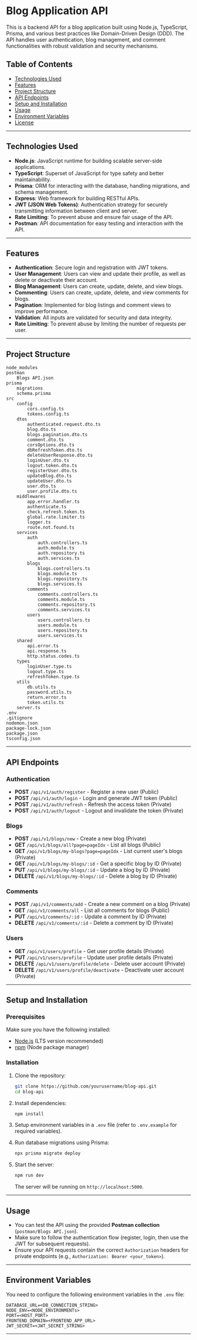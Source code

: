 # Blog Application API

This is a backend API for a blog application built using Node.js, TypeScript, Prisma, and various best practices like Domain-Driven Design (DDD). The API handles user authentication, blog management, and comment functionalities with robust validation and security mechanisms.

## Table of Contents
- [Technologies Used](#technologies-used)
- [Features](#features)
- [Project Structure](#project-structure)
- [API Endpoints](#api-endpoints)
- [Setup and Installation](#setup-and-installation)
- [Usage](#usage)
- [Environment Variables](#environment-variables)
- [License](#license)

---

## Technologies Used

- **Node.js**: JavaScript runtime for building scalable server-side applications.
- **TypeScript**: Superset of JavaScript for type safety and better maintainability.
- **Prisma**: ORM for interacting with the database, handling migrations, and schema management.
- **Express**: Web framework for building RESTful APIs.
- **JWT (JSON Web Tokens)**: Authentication strategy for securely transmitting information between client and server.
- **Rate Limiting**: To prevent abuse and ensure fair usage of the API.
- **Postman**: API documentation for easy testing and interaction with the API.

---

## Features

- **Authentication**: Secure login and registration with JWT tokens.
- **User Management**: Users can view and update their profile, as well as delete or deactivate their account.
- **Blog Management**: Users can create, update, delete, and view blogs.
- **Commenting**: Users can create, update, delete, and view comments for blogs.
- **Pagination**: Implemented for blog listings and comment views to improve performance.
- **Validation**: All inputs are validated for security and data integrity.
- **Rate Limiting**: To prevent abuse by limiting the number of requests per user.

---

## Project Structure

```
node_modules
postman
    Blogs API.json
prisma
    migrations
    schema.prisma
src
    config
        cors.config.ts
        tokens.config.ts
    dtos
        authenticated.request.dto.ts
        blog.dto.ts
        blogs.pagination.dto.ts
        comment.dto.ts
        corsOptions.dto.ts
        dbRefreshToken.dto.ts
        deleteUserResponse.dto.ts
        loginUser.dto.ts
        logout.token.dto.ts
        registerUser.dto.ts
        updateBlog.dto.ts
        updateUser.dto.ts
        user.dto.ts
        user.profile.dto.ts
    middlewares
        app.error.handler.ts
        authenticate.ts
        check.refresh.token.ts
        global.rate.limiter.ts
        logger.ts
        route.not.found.ts
    services
        auth
            auth.controllers.ts
            auth.module.ts
            auth.repository.ts
            auth.services.ts
        blogs
            blogs.controllers.ts
            blogs.module.ts
            blogs.repository.ts
            blogs.services.ts
        comments
            comments.controllers.ts
            comments.module.ts
            comments.repository.ts
            comments.services.ts
        users
            users.controllers.ts
            users.module.ts
            users.repository.ts
            users.services.ts
    shared
        api.error.ts
        api.response.ts
        http.status.codes.ts
    types
        loginUser.type.ts
        logout.type.ts
        refreshToken.type.ts
    utils
        db.utils.ts
        password.utils.ts
        return.error.ts
        token.utils.ts
    server.ts
.env
.gitignore
nodemon.json
package-lock.json
package.json
tsconfig.json
```

---

## API Endpoints

### Authentication

- **POST** `/api/v1/auth/register` - Register a new user (Public)
- **POST** `/api/v1/auth/login` - Login and generate JWT token (Public)
- **POST** `/api/v1/auth/refresh` - Refresh the access token (Private)
- **POST** `/api/v1/auth/logout` - Logout and invalidate the token (Private)

### Blogs

- **POST** `/api/v1/blogs/new` - Create a new blog (Private)
- **GET** `/api/v1/blogs/all?page=pageIdx` - List all blogs (Public)
- **GET** `/api/v1/blogs/my-blogs?page=pageIdx` - List current user's blogs (Private)
- **GET** `/api/v1/blogs/my-blogs/:id` - Get a specific blog by ID (Private)
- **PUT** `/api/v1/blogs/my-blogs/:id` - Update a blog by ID (Private)
- **DELETE** `/api/v1/blogs/my-blogs/:id` - Delete a blog by ID (Private)

### Comments

- **POST** `/api/v1/comments/add` - Create a new comment on a blog (Private)
- **GET** `/api/v1/comments/all` - List all comments for blogs (Public)
- **PUT** `/api/v1/comments/:id` - Update a comment by ID (Private)
- **DELETE** `/api/v1/comments/:id` - Delete a comment by ID (Private)

### Users

- **GET** `/api/v1/users/profile` - Get user profile details (Private)
- **PUT** `/api/v1/users/profile` - Update user profile details (Private)
- **DELETE** `/api/v1/users/profile/delete` - Delete user account (Private)
- **DELETE** `/api/v1/users/profile/deactivate` - Deactivate user account (Private)

---

## Setup and Installation

### Prerequisites

Make sure you have the following installed:

- [Node.js](https://nodejs.org/) (LTS version recommended)
- [npm](https://www.npmjs.com/) (Node package manager)

### Installation

1. Clone the repository:

   ```bash
   git clone https://github.com/yourusername/blog-api.git
   cd blog-api
   ```

2. Install dependencies:

   ```bash
   npm install
   ```

3. Setup environment variables in a `.env` file (refer to `.env.example` for required variables).

4. Run database migrations using Prisma:

   ```bash
   npx prisma migrate deploy
   ```

5. Start the server:

   ```bash
   npm run dev
   ```

   The server will be running on `http://localhost:5000`.

---

## Usage

- You can test the API using the provided **Postman collection** (`postman/Blogs API.json`).
- Make sure to follow the authentication flow (register, login, then use the JWT for subsequent requests).
- Ensure your API requests contain the correct `Authorization` headers for private endpoints (e.g., `Authorization: Bearer <your_token>`).

---

## Environment Variables

You need to configure the following environment variables in the `.env` file:

```
DATABASE_URL=<DB_CONNECTION_STRING>
NODE_ENV=<NODE_ENVIRONMENTs>
PORT=<HOST_PORT>
FRONTEND_DOMAIN=<FRONTEND_APP_URL>
JWT_SECRET=<JWT_SECRET_STRING>
```

---